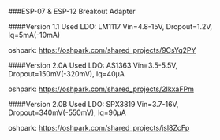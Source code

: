 ###ESP-07 & ESP-12 Breakout Adapter

####Version 1.1
Used LDO: LM1117
Vin=4.8-15V, Dropout=1.2V, Iq=5mA(-10mA)

oshpark: https://oshpark.com/shared_projects/9CsYq2PY

####Version 2.0A
Used LDO: AS1363
Vin=3.5-5.5V, Dropout=150mV(-320mV), Iq=40µA

oshpark: https://oshpark.com/shared_projects/2IkxaFPm

####Version 2.0B
Used LDO: SPX3819 
Vin=3.7-16V, Dropout=340mV(-550mV), Iq=90µA

oshpark: https://oshpark.com/shared_projects/jsl8ZcFp